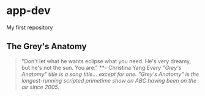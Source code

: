# app-dev
My first repository
## The Grey's Anatomy
>"Don't let what he wants eclipse what you need. He's very dreamy, but he's not the sun. You are." **- Christina Yang
*Every "Grey's Anatomy" title is a song title… except for one.*
*"Grey's Anatomy" is the longest-running scripted primetime show on ABC having been on the air since 2005.*

